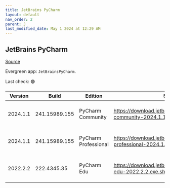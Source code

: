 ```yaml
---
title: JetBrains PyCharm
layout: default
nav_order: 2
parent: J
last_modified_date: May 1 2024 at 12:29 AM
---
```


## JetBrains PyCharm

[Source](https://www.jetbrains.com/)

Evergreen app: `JetBrainsPyCharm`. 

Last check: 🟢

| Version  | Build         | Edition              | Sha256                                                                         | Date       | Size      | Type | URI                                                                                                                                                |
| -------- | ------------- | -------------------- | ------------------------------------------------------------------------------ | ---------- | --------- | ---- | -------------------------------------------------------------------------------------------------------------------------------------------------- |
| 2024.1.1 | 241.15989.155 | PyCharm Community    | https://download.jetbrains.com/python/pycharm-community-2024.1.1.exe.sha256    | 04/30/2024 | 479602224 | exe  | [https://download.jetbrains.com/python/pycharm-community-2024.1.1.exe](https://download.jetbrains.com/python/pycharm-community-2024.1.1.exe)       |
| 2024.1.1 | 241.15989.155 | PyCharm Professional | https://download.jetbrains.com/python/pycharm-professional-2024.1.1.exe.sha256 | 04/30/2024 | 749447232 | exe  | [https://download.jetbrains.com/python/pycharm-professional-2024.1.1.exe](https://download.jetbrains.com/python/pycharm-professional-2024.1.1.exe) |
| 2022.2.2 | 222.4345.35   | PyCharm Edu          | https://download.jetbrains.com/python/pycharm-edu-2022.2.2.exe.sha256          | 10/27/2022 | 394799056 | exe  | [https://download.jetbrains.com/python/pycharm-edu-2022.2.2.exe](https://download.jetbrains.com/python/pycharm-edu-2022.2.2.exe)                   |
